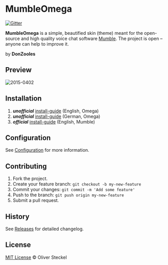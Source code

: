 # MumbleOmega

[![Gitter](https://badges.gitter.im/Join%20Chat.svg)](https://gitter.im/donzooles/omega-for-mumble?utm_source=badge&utm_medium=badge&utm_campaign=pr-badge)

**MumbleOmega** is a simple, beautified skin (theme) meant for the open-source and high quality voice chat software [Mumble](http://wiki.mumble.info/wiki/Main_Page). The project is open – anyone can help to improve it.

by <b>DonZooles</b> <br>

## Preview
![2015-0402](https://github.com/donzooles/MumbleOmega/blob/gh-pages/images/mockup_2014-0402.png?raw=true)

## Installation
1. **_unofficial_** <a href="https://github.com/donzooles/MumbleOmega/wiki/installation#english">install-guide</a> (English, Omega)
2. **_unofficial_** <a href="https://github.com/donzooles/MumbleOmega/wiki/installation#deutsch">install-guide</a> (German, Omega)
3. **_official_** [install-guide](http://wiki.mumble.info/wiki/Skins#Installing_a_Skin) (English, Mumble)

## Configuration

See [Configuration](https://github.com/donzooles/MumbleOmega/wiki/Configuration) for more information.

## Contributing

1. Fork the project.
2. Create your feature branch: `git checkout -b my-new-feature`
3. Commit your changes: `git commit -m 'Add some feature'`
4. Push to the branch: `git push origin my-new-feature`
5. Submit a pull request.

## History

See [Releases](https://github.com/donzooles/MumbleOmega/releases) for detailed changelog.

## License

[MIT License](https://github.com/donzooles/MumbleOmega/blob/master/LICENSE.md) © Oliver Steckel
